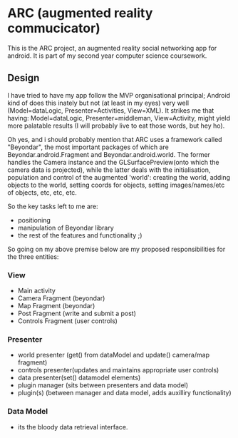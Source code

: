# ARC (augmented reality commucicator)
This is the ARC project, an augmented reality social networking app for android. It is part of my second year computer science coursework.

## Design
I have tried to have my app follow the MVP organisational principal; Android kind of does this inately but not (at least in my eyes) very well (Model=dataLogic, Presenter=Activities, View=XML). It strikes me that having: Model=dataLogic, Presenter=middleman, View=Activity, might yield more palatable results (I will probably live to eat those words, but hey ho).

Oh yes, and i should probably mention that ARC uses a framework called "Beyondar", the most important packages of which are Beyondar.android.Fragment and Beyondar.android.world. The former handles the Camera instance and the GLSurfacePreview(onto which the camera data is projected), while the latter deals with the initialisation, population and control of the augmented 'world': creating the world, adding objects to the world, setting coords for objects, setting images/names/etc of objects, etc, etc, etc.

So the key tasks left to me are:
* positioning
* manipulation of Beyondar library
* the rest of the features and functionality ;)

So going on my above premise below are my proposed responsibilities for the three entities:

### View
* Main activity
* Camera Fragment (beyondar)
* Map Fragment (beyondar)
* Post Fragment (write and submit a post)
* Controls Fragment (user controls)

### Presenter
* world presenter (get() from dataModel and update() camera/map fragment)
* controls presenter(updates and maintains appropriate user controls)
* data presenter(set() datamodel elements)
* plugin manager (sits between presenters and data model)
* plugin(s) (between manager and data model, adds auxilliry functionality)

### Data Model
* its the bloody data retrieval interface.
